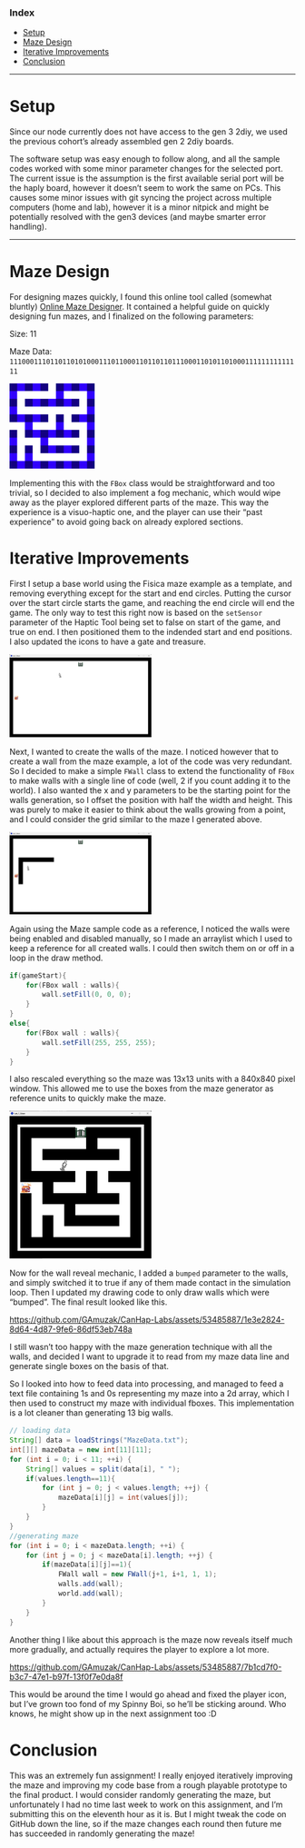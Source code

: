 ### Index

- [Setup](https://github.com/GAmuzak/CanHap-Labs/tree/main/Lab_1_Maze#setup)
- [Maze Design](https://github.com/GAmuzak/CanHap-Labs/tree/main/Lab_1_Maze#maze-design)
- [Iterative Improvements](https://github.com/GAmuzak/CanHap-Labs/tree/main/Lab_1_Maze#iterative-improvements)
- [Conclusion](https://github.com/GAmuzak/CanHap-Labs/tree/main/Lab_1_Maze#conclusion)

---

# Setup

Since our node currently does not have access to the gen 3 2diy, we used the previous cohort’s already assembled gen 2 2diy boards.

The software setup was easy enough to follow along, and all the sample codes worked with some minor parameter changes for the selected port. The current issue is the assumption is the first available serial port will be the haply board, however it doesn’t seem to work the same on PCs. This causes some minor issues with git syncing the project across multiple computers (home and lab), however it is a minor nitpick and might be potentially resolved with the gen3 devices (and maybe smarter error handling).

---

# Maze Design

For designing mazes quickly, I found this online tool called (somewhat bluntly) [Online Maze Designer](https://www.theedkins.co.uk/jo/maze/makemaze/index.htm). It contained a helpful guide on quickly designing fun mazes, and I finalized on the following parameters:

Size: 11

Maze Data: `111000111011011010100011101100011011011011100011010110100011111111111111`

<img src = "imgs/Maze.png" width ="150">

Implementing this with the `FBox` class would be straightforward and too trivial, so I decided to also implement a fog mechanic, which would wipe away as the player explored different parts of the maze. This way the experience is a visuo-haptic one, and the player can use their “past experience” to avoid going back on already explored sections.

# Iterative Improvements
First I setup a base world using the Fisica maze example as a template, and removing everything except for the start and end circles. Putting the cursor over the start circle starts the game, and reaching the end circle will end the game. The only way to test this right now is based on the `setSensor` parameter of the Haptic Tool being set to false on start of the game, and true on end. I then positioned them to the indended start and end positions. I also updated the icons to have a gate and treasure.

<img src = "imgs/Base.png" width ="250">

Next, I wanted to create the walls of the maze. I noticed however that to create a wall from the maze example, a lot of the code was very redundant. So I decided to make a simple `FWall`  class to extend the functionality of `FBox`  to make walls with a single line of code (well, 2 if you count adding it to the world). I also wanted the x and y parameters to be the starting point for the walls generation, so I offset the position with half the width and height. This was purely to make it easier to think about the walls growing from a point, and I could consider the grid similar to the maze I generated above.

<img src = "imgs/Next.png" width ="250">

Again using the Maze sample code as a reference, I noticed the walls were being enabled and disabled manually, so I made an arraylist which I used to keep a reference for all created walls. I could then switch them on or off in a loop in the draw method.

```java
if(gameStart){
    for(FBox wall : walls){
        wall.setFill(0, 0, 0);
    }
}
else{
    for(FBox wall : walls){
        wall.setFill(255, 255, 255);
    }
}
```

I also rescaled everything so the maze was 13x13 units with a 840x840 pixel window. This allowed me to use the boxes from the maze generator as reference units to quickly make the maze.

<img src = "imgs/Playable.png" width ="250">

Now for the wall reveal mechanic, I added a `bumped` parameter to the walls, and simply switched it to true if any of them made contact in the simulation loop. Then I updated my drawing code to only draw walls which were “bumped”. The final result looked like this.


https://github.com/GAmuzak/CanHap-Labs/assets/53485887/1e3e2824-8d64-4d87-9fe6-86df53eb748a


I still wasn’t too happy with the maze generation technique with all the walls, and decided I want to upgrade it to read from my maze data line and generate single boxes on the basis of that.

So I looked into how to feed data into processing, and managed to feed a text file containing 1s and 0s representing my maze into a 2d array, which I then used to construct my maze with individual fboxes. This implementation is a lot cleaner than generating 13 big walls.

```java
// loading data
String[] data = loadStrings("MazeData.txt");
int[][] mazeData = new int[11][11];
for (int i = 0; i < 11; ++i) {
    String[] values = split(data[i], " ");
    if(values.length==11){
        for (int j = 0; j < values.length; ++j) {
            mazeData[i][j] = int(values[j]);
        }
    }
}
//generating maze
for (int i = 0; i < mazeData.length; ++i) {
    for (int j = 0; j < mazeData[i].length; ++j) {
        if(mazeData[i][j]==1){
            FWall wall = new FWall(j+1, i+1, 1, 1);
            walls.add(wall);
            world.add(wall);
        }
    }
}
```

Another thing I like about this approach is the maze now reveals itself much more gradually, and actually requires the player to explore a lot more.


https://github.com/GAmuzak/CanHap-Labs/assets/53485887/7b1cd7f0-b3c7-47e1-b97f-13f0f7e0da8f


This would be around the time I would go ahead and fixed the player icon, but I’ve grown too fond of my Spinny Boi, so he’ll be sticking around. Who knows, he might show up in the next assignment too :D

# Conclusion

This was an extremely fun assignment! I really enjoyed iteratively improving the maze and improving my code base from a rough playable prototype to the final product. I would consider randomly generating the maze, but unfortunately I had no time last week to work on this assignment, and I’m submitting this on the eleventh hour as it is. But I might tweak the code on GitHub down the line, so if the maze changes each round then future me has succeeded in randomly generating the maze!

